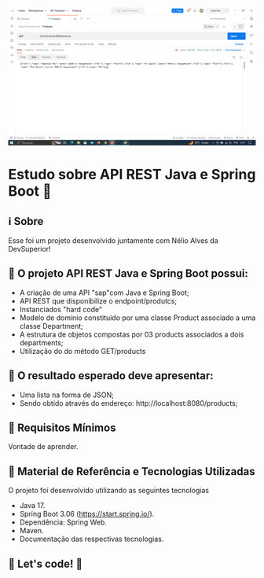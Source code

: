 <p align="center">
    <img src="./ApiRestJavaSpring/img/restapijavaspring.png" max-width="800">    
</p>

# Estudo sobre API REST Java e Spring Boot 💇

## :information_source: Sobre

Esse foi um projeto desenvolvido juntamente com Nélio Alves da DevSuperior!

## :seedling: O projeto <strong>API REST Java e Spring Boot</strong> possui:
<ul>
  <li>A criação de uma API "sap"com Java e Spring Boot;</li>
  <li>API REST que disponibilize o endpoint/produtcs; </li>  
  <li>Instanciados "hard code"</li>
  <li>Modelo de domínio constituído por uma classe Product associado a uma classe Department;</li>
  <li>A estrutura de objetos compostas por 03 products associados a dois departments;</li>
  <li>Utilização do do método GET/products</li>
</ul>

## :seedling: O resultado <strong>esperado deve</strong> apresentar:
<ul>
  <li>Uma lista na forma de JSON;</li>
  <li>Sendo obtido através do endereço: http://localhost:8080/products;</li>  
</ul>

## :seedling: Requisitos Mínimos

Vontade de aprender.

## :rocket: Material de Referência e Tecnologias Utilizadas

O projeto foi desenvolvido utilizando as seguintes tecnologias

- Java 17. 
- Spring Boot 3.06 (https://start.spring.io/).
- Dependência: Spring Web.
- Maven.
- Documentação das respectivas tecnologias. 


## 🚀 Let's code! 🚀